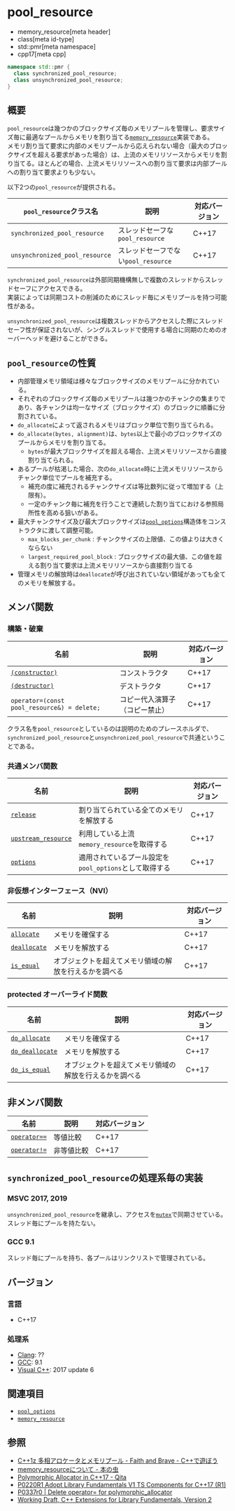 # pool_resource
* memory_resource[meta header]
* class[meta id-type]
* std::pmr[meta namespace]
* cpp17[meta cpp]

```cpp
namespace std::pmr {
  class synchronized_pool_resource;
  class unsynchronized_pool_resource;
}
```

## 概要
`pool_resource`は幾つかのブロックサイズ毎のメモリプールを管理し、要求サイズ毎に最適なプールからメモリを割り当てる[`memory_resource`](memory_resource.md)実装である。  
メモリ割り当て要求に内部のメモリプールから応えられない場合（最大のブロックサイズを超える要求があった場合）は、上流のメモリリソースからメモリを割り当てる。ほとんどの場合、上流メモリリソースへの割り当て要求は内部プールへの割り当て要求よりも少ない。

以下2つの`pool_resource`が提供される。

| `pool_resource`クラス名            | 説明           | 対応バージョン |
|-----------------|----------------|----------------|
| `synchronized_pool_resource` | スレッドセーフな`pool_resource` |     C++17      |
| `unsynchronized_pool_resource`  | スレッドセーフでない`pool_resource`   |     C++17      |

`synchronized_pool_resource`は外部同期機構無しで複数のスレッドからスレッドセーフにアクセスできる。  
実装によっては同期コストの削減のためにスレッド毎にメモリプールを持つ可能性がある。

`unsynchronized_pool_resource`は複数スレッドからアクセスした際にスレッドセーフ性が保証されないが、シングルスレッドで使用する場合に同期のためのオーバーヘッドを避けることができる。

## `pool_resource`の性質

- 内部管理メモリ領域は様々なブロックサイズのメモリプールに分かれている。
- それぞれのブロックサイズ毎のメモリプールは幾つかのチャンクの集まりであり、各チャンクは均一なサイズ（ブロックサイズ）のブロックに順番に分割されている。
- `do_allocate`によって返されるメモリはブロック単位で割り当てられる。
- `do_allocate(bytes, alignment)`は、`bytes`以上で最小のブロックサイズのプールからメモリを割り当てる。
    - `bytes`が最大ブロックサイズを超える場合、上流メモリリソースから直接割り当てられる。
- あるプールが枯渇した場合、次の`do_allocate`時に上流メモリリソースからチャンク単位でプールを補充する。
    - 補充の度に補充されるチャンクサイズは等比数列に従って増加する（上限有）。
    - 一定のチャンク毎に補充を行うことで連続した割り当てにおける参照局所性を高める狙いがある。
- 最大チャンクサイズ及び最大ブロックサイズは[`pool_options`](pool_options.md)構造体をコンストラクタに渡して調整可能。
    - `max_blocks_per_chunk` : チャンクサイズの上限値、この値よりは大きくならない
    - `largest_required_pool_block` : ブロックサイズの最大値、この値を超える割り当て要求は上流メモリリソースから直接割り当てる
- 管理メモリの解放時は`deallocate`が呼び出されていない領域があっても全てのメモリを解放する。

## メンバ関数

### 構築・破棄

| 名前            | 説明           | 対応バージョン |
|-----------------|----------------|----------------|
| [`(constructor)`](pool_resource/op_constructor.md) | コンストラクタ | C++17 |
| [`(destructor)`](pool_resource/op_destructor.md)  | デストラクタ   | C++17 |
| `operator=(const pool_resource&) = delete;`     | コピー代入演算子（コピー禁止）     | C++17 |

クラス名を`pool_resource`としているのは説明のためのプレースホルダで、`synchronized_pool_resource`と`unsynchronized_pool_resource`で共通ということである。

### 共通メンバ関数

| 名前            | 説明           | 対応バージョン |
|-----------------|----------------|----------------|
| [`release`](pool_resource/release.md) | 割り当てられている全てのメモリを解放する | C++17 |
| [`upstream_resource`](pool_resource/upstream_resource.md) | 利用している上流`memory_resource`を取得する | C++17 |
| [`options`](pool_resource/options.md) | 適用されているプール設定を`pool_options`として取得する | C++17 |

### 非仮想インターフェース（NVI）

| 名前            | 説明           | 対応バージョン |
|-----------------|----------------|----------------|
| [`allocate`](memory_resource/allocate.md) | メモリを確保する | C++17 |
| [`deallocate`](memory_resource/deallocate.md) | メモリを解放する | C++17 |
| [`is_equal`](memory_resource/is_equal.md) | オブジェクトを超えてメモリ領域の解放を行えるかを調べる | C++17 |

### protected オーバーライド関数
| 名前            | 説明           | 対応バージョン |
|-----------------|----------------|----------------|
| [`do_allocate`](pool_resource/do_allocate.md) | メモリを確保する | C++17 |
| [`do_deallocate`](pool_resource/do_deallocate.md) | メモリを解放する | C++17 |
| [`do_is_equal`](pool_resource/do_is_equal.md) | オブジェクトを超えてメモリ領域の解放を行えるかを調べる | C++17 |

## 非メンバ関数

| 名前            | 説明           | 対応バージョン |
|-----------------|----------------|----------------|
| [`operator==`](memory_resource/op_equal.md) | 等値比較 | C++17 |
| [`operator!=`](memory_resource/op_not_equal.md) | 非等値比較 | C++17 |

## `synchronized_pool_resource`の処理系毎の実装

### MSVC 2017, 2019
`unsynchronized_pool_resource`を継承し、アクセスを[`mutex`](/reference/mutex/mutex.md)で同期させている。  
スレッド毎にプールを持たない。

### GCC 9.1
スレッド毎にプールを持ち、各プールはリンクリストで管理されている。

## バージョン
### 言語
- C++17

### 処理系
- [Clang](/implementation.md#clang): ??
- [GCC](/implementation.md#gcc): 9.1
- [Visual C++](/implementation.md#visual_cpp): 2017 update 6

## 関連項目
- [`pool_options`](pool_options.md)
- [`memory_resource`](memory_resource.md)


## 参照
- [C++1z 多相アロケータとメモリプール - Faith and Brave - C++で遊ぼう ](https://faithandbrave.hateblo.jp/entry/2016/08/08/170454)
- [memory_resourceについて - 本の虫](https://cpplover.blogspot.com/2015/09/memoryresource.html)
- [Polymorphic Allocator in C++17 - Qita](https://qiita.com/MitsutakaTakeda/items/48980faa9498c46b15b2)
- [P0220R1 Adopt Library Fundamentals V1 TS Components for C++17 (R1)](http://www.open-std.org/jtc1/sc22/wg21/docs/papers/2016/p0220r1.html)
- [P0337r0 | Delete operator= for polymorphic_allocator](http://www.open-std.org/jtc1/sc22/wg21/docs/papers/2016/p0337r0.html)
- [Working Draft, C++ Extensions for Library Fundamentals, Version 2](http://www.open-std.org/jtc1/sc22/wg21/docs/papers/2015/n4562.html#memory.resource.synop)
